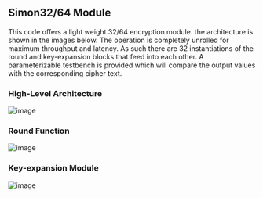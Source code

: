 ## Simon32/64 Module
This code offers a light weight 32/64 encryption module. the architecture is shown in the images below. The operation is completely unrolled for maximum
throughput and latency. As such there are 32 instantiations of the round and key-expansion blocks that feed into each other. A parameterizable testbench is provided which will compare the output values with the corresponding cipher text. 

### High-Level Architecture
![image](https://github.com/okenna10/FPGA_exponential_function/assets/101345398/30266687-6cdd-449f-b5fb-228ac344644a)

### Round Function
![image](https://github.com/okenna10/Simon32-64-Encryption/assets/101345398/fa5e90b3-2a19-4ae5-b138-c7553264e489)

### Key-expansion Module
![image](https://github.com/okenna10/FPGA_exponential_function/assets/101345398/15b3a6ca-369c-42ea-a1d1-06d7b7660c7e)
